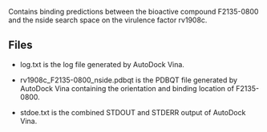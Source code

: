 Contains binding predictions between the bioactive compound F2135-0800 and the nside search space on the virulence factor rv1908c.

## Files

- log.txt is the log file generated by AutoDock Vina.

- rv1908c_F2135-0800_nside.pdbqt is the PDBQT file generated by AutoDock Vina containing the orientation and binding location of F2135-0800.

- stdoe.txt is the combined STDOUT and STDERR output of AutoDock Vina.

